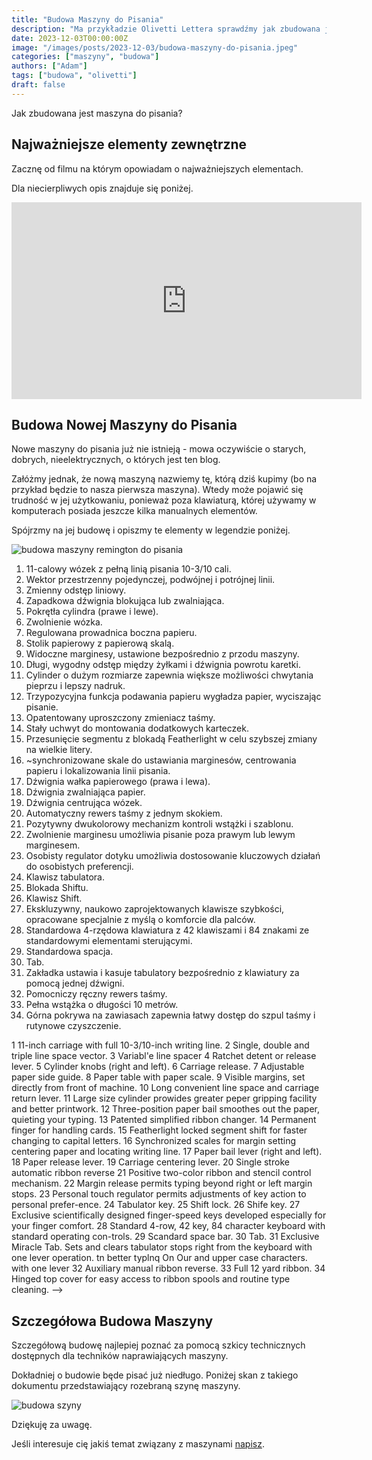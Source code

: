 ```yaml
---
title: "Budowa Maszyny do Pisania"
description: "Ma przykładzie Olivetti Lettera sprawdźmy jak zbudowana jest maszyna do pisania."
date: 2023-12-03T00:00:00Z
image: "/images/posts/2023-12-03/budowa-maszyny-do-pisania.jpeg"
categories: ["maszyny", "budowa"]
authors: ["Adam"]
tags: ["budowa", "olivetti"]
draft: false
---
```


Jak zbudowana jest maszyna do pisania?

## Najważniejsze elementy zewnętrzne

Zacznę od filmu na którym opowiadam o najważniejszych elementach.

Dla niecierpliwych opis znajduje się poniżej.

<div className="flex flex-row justify-center my-5 py-4">
<iframe width="560" height="315" src="https://www.youtube.com/embed/kU8nwN2DJyw?si=gGQrRXA0QErrSIk2" title="YouTube video player" frameborder="0" allow="accelerometer; autoplay; clipboard-write; encrypted-media; gyroscope; picture-in-picture; web-share" allowfullscreen></iframe>
</div>

## Budowa Nowej Maszyny do Pisania

Nowe maszyny do pisania już nie istnieją - mowa oczywiście o starych, dobrych, nieelektrycznych, o których jest ten blog.

Załóżmy jednak, że nową maszyną nazwiemy tę, którą dziś kupimy (bo na przykład będzie to nasza pierwsza maszyna). Wtedy może pojawić się trudność w jej użytkowaniu, ponieważ poza klawiaturą, której używamy w komputerach posiada jeszcze kilka manualnych elementów.

Spójrzmy na jej budowę i opiszmy te elementy w legendzie poniżej.

![budowa maszyny remington do pisania](./images/posts/2023-12-03/legenda-budowa-maszyny-do-pisania.jpg)

1. 11-calowy wózek z pełną linią pisania 10-3/10 cali.
2. Wektor przestrzenny pojedynczej, podwójnej i potrójnej linii.
3. Zmienny odstęp liniowy.
4. Zapadkowa dźwignia blokująca lub zwalniająca.
5. Pokrętła cylindra (prawe i lewe).
6. Zwolnienie wózka.
7. Regulowana prowadnica boczna papieru.
8. Stolik papierowy z papierową skalą.
9. Widoczne marginesy, ustawione bezpośrednio z przodu maszyny.
10. Długi, wygodny odstęp między żyłkami i dźwignia powrotu karetki.
11. Cylinder o dużym rozmiarze zapewnia większe możliwości chwytania pieprzu i lepszy nadruk.
12. Trzypozycyjna funkcja podawania papieru wygładza papier, wyciszając pisanie.
13. Opatentowany uproszczony zmieniacz taśmy.
14. Stały uchwyt do montowania dodatkowych karteczek.
15. Przesunięcie segmentu z blokadą Featherlight w celu szybszej zmiany na wielkie litery.
16. ~synchronizowane skale do ustawiania marginesów, centrowania papieru i lokalizowania linii pisania.
17. Dźwignia wałka papierowego (prawa i lewa).
18. Dźwignia zwalniająca papier.
19. Dźwignia centrująca wózek.
20. Automatyczny rewers taśmy z jednym skokiem.
21. Pozytywny dwukolorowy mechanizm kontroli wstążki i szablonu.
22. Zwolnienie marginesu umożliwia pisanie poza prawym lub lewym marginesem.
23. Osobisty regulator dotyku umożliwia dostosowanie kluczowych działań do osobistych preferencji.
24. Klawisz tabulatora.
25. Blokada Shiftu.
26. Klawisz Shift.
27. Ekskluzywny, naukowo zaprojektowanych klawisze szybkości, opracowane specjalnie z myślą o komforcie dla palców.
28. Standardowa 4-rzędowa klawiatura z 42 klawiszami i 84 znakami ze standardowymi elementami sterującymi.
29. Standardowa spacja.
30. Tab.
31. Zakładka ustawia i kasuje tabulatory bezpośrednio z klawiatury za pomocą jednej dźwigni.
32. Pomocniczy ręczny rewers taśmy.
33. Pełna wstążka o długości 10 metrów.
34. Górna pokrywa na zawiasach zapewnia łatwy dostęp do szpul taśmy i rutynowe czyszczenie.

<div className="hidden">
1 11-inch carriage with full 10-3/10-inch writing line.
2 Single, double and triple line space vector.
3 Variabl'e line spacer
4 Ratchet detent or release lever.
5 Cylinder knobs (right and left).
6 Carriage release.
7 Adjustable paper side guide.
8 Paper table with paper scale.
9 Visible margins, set directly from front of machine.
10 Long convenient line space and carriage return lever.
11 Large size cylinder prowides greater peper gripping facility and better printwork.
12 Three-position paper bail smoothes out the paper, quieting your typing.
13 Patented simplified ribbon changer.
14 Permanent finger for handling cards.
15 Featherlight locked segment shift for faster changing to capital letters.
16 Synchronized scales for margin setting centering paper and locating writing line.
17 Paper bail lever (right and left).
18 Paper release lever.
19 Carriage centering lever.
20 Single stroke automatic ribbon reverse
21 Positive two-color ribbon and stencil control mechanism.
22 Margin release permits typing beyond right or left margin stops.
23 Personal touch regulator permits adjustments of key action to personal prefer-ence.
24 Tabulator key.
25 Shift lock.
26 Shife key.
27 Exclusive scientifically designed finger-speed keys developed especially for your finger comfort.
28 Standard 4-row, 42 key, 84 character keyboard with standard operating con-trols.
29 Scandard space bar.
30 Tab.
31 Exclusive Miracle Tab. Sets and clears tabulator stops right from the keyboard with one lever operation.
tn better typlnq On Our and upper case characters. with one lever
32 Auxiliary manual ribbon reverse.
33 Full 12 yard ribbon.
34 Hinged top cover for easy access to ribbon spools and routine type cleaning. -->
</div>


## Szczegółowa Budowa Maszyny

Szczegółową budowę najlepiej poznać za pomocą szkicy technicznych dostępnych dla techników naprawiających maszyny.

Dokładniej o budowie będe pisać już niedługo. Poniżej skan z takiego dokumentu przedstawiający rozebraną  szynę maszyny.

![budowa szyny](./images/posts/2023-12-03/budowa-maszyny-remington-nowej.jpg)

Dziękuję za uwagę.

Jeśli interesuje cię jakiś temat związany z maszynami [napisz][1].


[1]: https://maszynopisanie.pl/contact